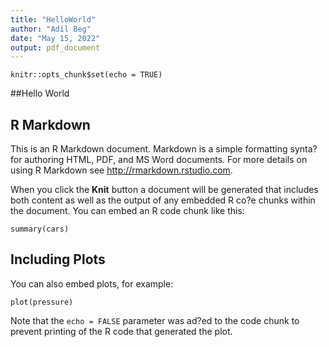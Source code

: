 ```yaml
---
title: "HelloWorld"
author: "Adil Beg"
date: "May 15, 2022"
output: pdf_document
---
```


```{r setup, include=FALSE}
knitr::opts_chunk$set(echo = TRUE)
```
##Hello World

## R Markdown

This is an R Markdown document. Markdown is a simple formatting synta? for authoring HTML, PDF, and MS Word documents. For more details on using R Markdown see <http://rmarkdown.rstudio.com>.

When you click the **Knit** button a document will be generated that includes both content as well as the output of any embedded R co?e chunks within the document. You can embed an R code chunk like this:

```{r cars}
summary(cars)
```

## Including Plots

You can also embed plots, for example:

```{r pressure, echo=FALSE}
plot(pressure)
```

Note that the `echo = FALSE` parameter was ad?ed to the code chunk to prevent printing of the R code that generated the plot.
